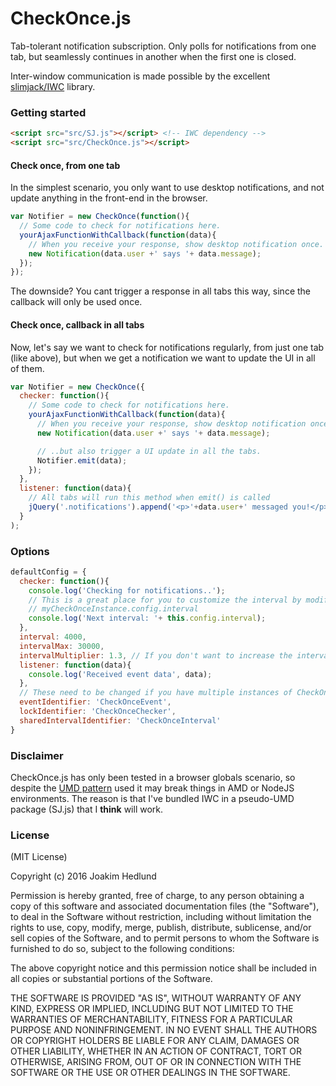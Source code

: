 # CheckOnce.js

Tab-tolerant notification subscription. Only polls for notifications from one tab, but seamlessly continues in another when the first one is closed.

Inter-window communication is made possible by the excellent [slimjack/IWC](https://github.com/slimjack/IWC) library.


### Getting started

```html
<script src="src/SJ.js"></script> <!-- IWC dependency -->
<script src="src/CheckOnce.js"></script>
```

#### Check once, from one tab

In the simplest scenario, you only want to use desktop notifications, and not update anything in the front-end in the browser.

```js
var Notifier = new CheckOnce(function(){
  // Some code to check for notifications here.
  yourAjaxFunctionWithCallback(function(data){
    // When you receive your response, show desktop notification once.
    new Notification(data.user +' says '+ data.message);
  });
});
```

The downside? You cant trigger a response in all tabs this way, since the callback will only be used once.

#### Check once, callback in all tabs

Now, let's say we want to check for notifications regularly, from just one tab (like above), but when we get a notification we want to update the UI in all of them.

```js
var Notifier = new CheckOnce({
  checker: function(){
    // Some code to check for notifications here.
    yourAjaxFunctionWithCallback(function(data){
      // When you receive your response, show desktop notification once..
      new Notification(data.user +' says '+ data.message);

      // ..but also trigger a UI update in all the tabs.
      Notifier.emit(data);
    });
  },
  listener: function(data){
    // All tabs will run this method when emit() is called
    jQuery('.notifications').append('<p>'+data.user+' messaged you!</p>');
  }
);
```

### Options

```js
defaultConfig = {
  checker: function(){
    console.log('Checking for notifications..');
    // This is a great place for you to customize the interval by modifying
    // myCheckOnceInstance.config.interval
    console.log('Next interval: '+ this.config.interval);
  },
  interval: 4000,
  intervalMax: 30000,
  intervalMultiplier: 1.3, // If you don't want to increase the interval over time, set this to 1
  listener: function(data){
    console.log('Received event data', data);
  },
  // These need to be changed if you have multiple instances of CheckOnce on the same page (tab)
  eventIdentifier: 'CheckOnceEvent',
  lockIdentifier: 'CheckOnceChecker',
  sharedIntervalIdentifier: 'CheckOnceInterval'
}
```

### Disclaimer

CheckOnce.js has only been tested in a browser globals scenario, so despite the [UMD pattern](https://github.com/umdjs/umd) used it may break things in AMD or NodeJS environments. The reason is that I've bundled IWC in a pseudo-UMD package (SJ.js) that I __think__ will work.

### License

(MIT License)

Copyright (c) 2016 Joakim Hedlund

Permission is hereby granted, free of charge, to any person obtaining a copy of this software and associated documentation files (the "Software"), to deal in the Software without restriction, including without limitation the rights to use, copy, modify, merge, publish, distribute, sublicense, and/or sell copies of the Software, and to permit persons to whom the Software is furnished to do so, subject to the following conditions:

The above copyright notice and this permission notice shall be included in all copies or substantial portions of the Software.

THE SOFTWARE IS PROVIDED "AS IS", WITHOUT WARRANTY OF ANY KIND, EXPRESS OR IMPLIED, INCLUDING BUT NOT LIMITED TO THE WARRANTIES OF MERCHANTABILITY, FITNESS FOR A PARTICULAR PURPOSE AND NONINFRINGEMENT. IN NO EVENT SHALL THE AUTHORS OR COPYRIGHT HOLDERS BE LIABLE FOR ANY CLAIM, DAMAGES OR OTHER LIABILITY, WHETHER IN AN ACTION OF CONTRACT, TORT OR OTHERWISE, ARISING FROM, OUT OF OR IN CONNECTION WITH THE SOFTWARE OR THE USE OR OTHER DEALINGS IN THE SOFTWARE.
